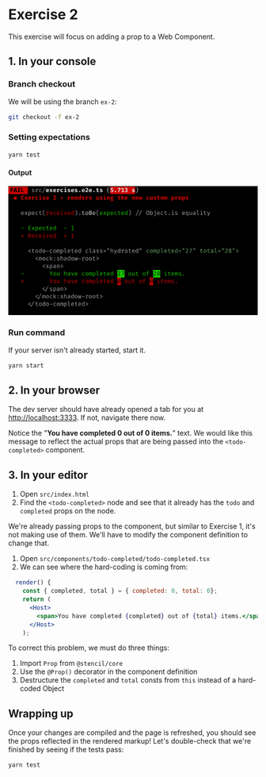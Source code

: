 # Exercise 2

This exercise will focus on adding a prop to a Web Component.

## 1. In your console

### Branch checkout

We will be using the branch `ex-2`:

```bash
git checkout -f ex-2
```

### Setting expectations

```bash
yarn test
```

#### Output

![Exercise 2 output](./img/ex_2_output.png)

### Run command

If your server isn't already started, start it.

```bash
yarn start
```

## 2. In your browser

The dev server should have already opened a tab for you at [http://localhost:3333](http://localhost:3333). If not, navigate there now.

Notice the "**You have completed 0 out of 0 items.**" text. We would like this message to reflect the actual props that are being passed into the `<todo-completed>` component.

## 3. In your editor

1. Open `src/index.html`
1. Find the `<todo-completed>` node and see that it already has the `todo` and `completed` props on the node.

We're already passing props to the component, but similar to Exercise 1, it's not making use of them. We'll have to modify the component definition to change that.

1. Open `src/components/todo-completed/todo-completed.tsx`
1. We can see where the hard-coding is coming from:
  ```jsx
    render() {
      const { completed, total } = { completed: 0, total: 0};
      return (
        <Host>
          <span>You have completed {completed} out of {total} items.</span>
        </Host>
      );
  ```

To correct this problem, we must do three things:
1. Import `Prop` from `@stencil/core`
1. Use the `@Prop()` decorator in the component definition
1. Destructure the `completed` and `total` consts from `this` instead of a hard-coded Object

## Wrapping up

Once your changes are compiled and the page is refreshed, you should see the props reflected in the rendered markup! Let's double-check that we're finished by seeing if the tests pass:

```bash
yarn test
```

